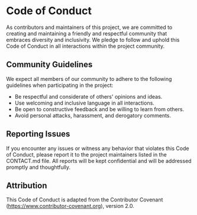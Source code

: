 # Code of Conduct

As contributors and maintainers of this project, we are committed to creating and maintaining a
friendly and respectful community that embraces diversity and inclusivity. We pledge to follow and
uphold this Code of Conduct in all interactions within the project community.

## Community Guidelines

We expect all members of our community to adhere to the following guidelines when participating in
the project:

- Be respectful and considerate of others' opinions and ideas.
- Use welcoming and inclusive language in all interactions.
- Be open to constructive feedback and be willing to learn from others.
- Avoid personal attacks, harassment, and derogatory comments.

## Reporting Issues

If you encounter any issues or witness any behavior that violates this Code of Conduct, please
report it to the project maintainers listed in the CONTACT.md file. All reports will be kept
confidential and will be addressed promptly and thoughtfully.

## Attribution

This Code of Conduct is adapted from the Contributor
Covenant (https://www.contributor-covenant.org), version 2.0.
